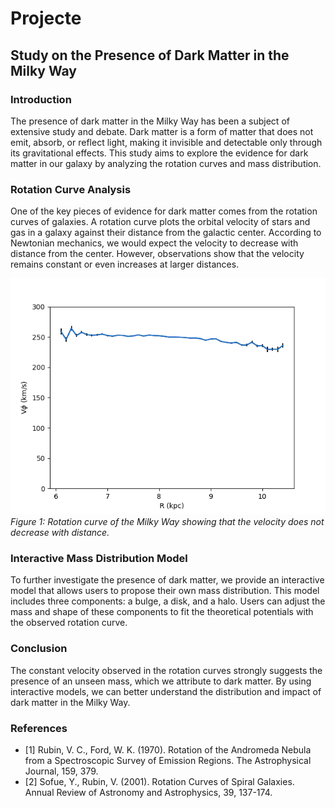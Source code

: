 # Projecte

## Study on the Presence of Dark Matter in the Milky Way

### Introduction
The presence of dark matter in the Milky Way has been a subject of extensive study and debate. Dark matter is a form of matter that does not emit, absorb, or reflect light, making it invisible and detectable only through its gravitational effects. This study aims to explore the evidence for dark matter in our galaxy by analyzing the rotation curves and mass distribution.

### Rotation Curve Analysis
One of the key pieces of evidence for dark matter comes from the rotation curves of galaxies. A rotation curve plots the orbital velocity of stars and gas in a galaxy against their distance from the galactic center. According to Newtonian mechanics, we would expect the velocity to decrease with distance from the center. However, observations show that the velocity remains constant or even increases at larger distances.

![Rotation Curve](figures/RotCurve.png)
*Figure 1: Rotation curve of the Milky Way showing that the velocity does not decrease with distance.*

### Interactive Mass Distribution Model
To further investigate the presence of dark matter, we provide an interactive model that allows users to propose their own mass distribution. This model includes three components: a bulge, a disk, and a halo. Users can adjust the mass and shape of these components to fit the theoretical potentials with the observed rotation curve.

### Conclusion
The constant velocity observed in the rotation curves strongly suggests the presence of an unseen mass, which we attribute to dark matter. By using interactive models, we can better understand the distribution and impact of dark matter in the Milky Way.

### References
- [1] Rubin, V. C., Ford, W. K. (1970). Rotation of the Andromeda Nebula from a Spectroscopic Survey of Emission Regions. The Astrophysical Journal, 159, 379.
- [2] Sofue, Y., Rubin, V. (2001). Rotation Curves of Spiral Galaxies. Annual Review of Astronomy and Astrophysics, 39, 137-174.
